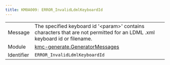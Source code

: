 ```yaml
---
title: KM0A009: ERROR_InvalidLdmlKeyboardId
---
```


|            |           |
|------------|---------- |
| Message    | The specified keyboard id '&lt;param&gt;' contains characters that are not permitted for an LDML \.xml keyboard id or filename\. |
| Module     | [kmc-generate.GeneratorMessages](kmc-generate.generatormessages) |
| Identifier | `ERROR_InvalidLdmlKeyboardId` |


